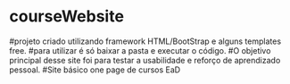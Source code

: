 # courseWebsite
#projeto criado utilizando framework HTML/BootStrap e alguns templates free.
#para utilizar é só baixar a pasta e executar o código.
#O objetivo principal desse site foi para testar a usabilidade e reforço de aprendizado pessoal.
#Site básico one page de cursos EaD
